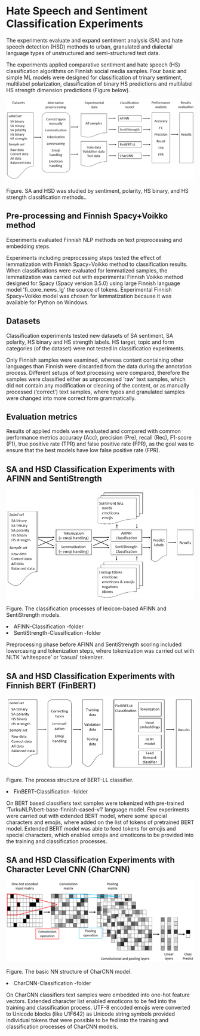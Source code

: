 # Hate Speech and Sentiment Classification Experiments

The experiments evaluate and expand sentiment analysis (SA) and hate speech detection (HSD) methods to urban, granulated and dialectal language types of unstructured and semi-structured text data. 

The experiments applied comparative sentiment and hate speech (HS) classification algorithms on Finnish social media samples. 
Four basic and simple ML models were designed for classification of trinary sentiment, multilabel polarization, 
classification of binary HS predictions and multilabel HS strength dimension predictions (Figure below). 

![Alt text](images/classification_models.png)

Figure. SA and HSD was studied by sentiment, polarity, HS binary, and HS strength classification methods..



## Pre-processing and Finnish Spacy+Voikko method

Experiments evaluated Finnish NLP methods on text preprocessing and embedding steps. 

Experiments including preprocessing steps tested the effect of lemmatization with Finnish Spacy+Voikko method to classification results.
When classifications were evaluated for lemmatized samples, the lemmatization was carried out with experimental Finnish Voikko method 
designed for Spacy (Spacy version 3.5.0) using large Finnish language model 'fi_core_news_lg' the source of tokens. 
Experimental Finnish Spacy+Voikko model was chosen for lemmatization because it was available for Python on Windows.


## Datasets

Classification experiments tested new datasets of SA sentiment, SA polarity, HS binary and HS strength labels. 
HS target, topic and form categories (of the dataset) were not tested in classification experiments.  

Only Finnish samples were examined, whereas content containing other languages than Finnish were discarded from the data during the annotation process. 
Different setups of text processing were compared, 
therefore the samples were classified either as unprocessed ‘raw’ text samples, which did not contain any modification or cleaning of the content, 
or as manually processed (‘correct’) text samples, where typos and granulated samples were changed into more correct form grammatically.

## Evaluation metrics

Results of applied models were evaluated and compared with common performance metrics 
accuracy (Acc), precision (Pre), recall (Rec), F1-score (F1), true positive rate (TPR) and false positive rate (FPR), 
as the goal was to ensure that the best models have low false positive rate (FPR).

## SA and HSD Classification Experiments with AFINN and SentiStrength

![Alt text](images/lexicon_based_models.png)

Figure. The classification processes of lexicon-based AFINN and SentiStrength models.

<li>   AFINN-Classification -folder
<li>   SentiStrength-Classification -folder

Preprocessing phase before AFINN and SentiStrength scoring included lowercasing and tokenization steps, 
where tokenization was carried out with NLTK ‘whitespace’ or ‘casual’ tokenizer. 



## SA and HSD Classification Experiments with Finnish BERT (FinBERT)

![Alt text](images/BERT_LL_model.png)

Figure. The process structure of BERT-LL classifier.

<li>   FinBERT-Classification -folder

On BERT based classifiers text samples were tokenized with pre-trained ‘TurkuNLP/bert-base-finnish-cased-v1’ language model. 
Few experiments were carried out with extended BERT model, where some special characters and emojis, where added on the list of tokens of pretrained BERT model. 
Extended BERT model was able to feed tokens for emojis and special characters, 
which enabled emojis and emoticons to be provided into the training and classification processes.



## SA and HSD Classification Experiments with Character Level CNN (CharCNN)

![Alt text](images/CharCNN_model.png)

Figure. The basic NN structure of CharCNN model.

<li>   CharCNN-Classification -folder

On CharCNN classifiers text samples were embedded into one-hot feature vectors. 
Extended character list enabled emoticons to be fed into the training and classification process. 
UTF-8 encoded emojis were converted to Unicode blocks (like U1F642) as Unicode string symbols provided individual tokens 
that were possible to be fed into the training and classification processes of CharCNN models.
